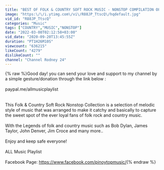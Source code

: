 ```yaml
---
title: "BEST OF FOLK & COUNTRY SOFT ROCK MUSIC - NONSTOP COMPILATION OF THE 70s SOFT ROCK"
image: "https:\/\/i.ytimg.com\/vi\/R88JP_TtscQ\/hqdefault.jpg"
vid_id: "R88JP_TtscQ"
categories: "Music"
tags: ["COUNTRY","MUSIC","NONSTOP"]
date: "2022-03-08T02:12:58+03:00"
vid_date: "2020-09-20T13:45:55Z"
duration: "PT1H26M10S"
viewcount: "636215"
likeCount: "4279"
dislikeCount: ""
channel: "Channel Rodney 24"
---
```

{% raw %}Good day! you can send your love and support to my channel by a simple gesture/donation through the link below :<br /><br />paypal.me/allmusicplaylist<br /><br /><br />This Folk &amp; Country Soft Rock Nonstop Collection is a selection of melodic style of music that was arranged to make it catchy and basically to capture the sweet spot of the ever loyal fans of folk rock and country music.<br /><br />With the Legends of folk and country music such as Bob Dylan, James Taylor, John Denver, Jim Croce and many more..<br /><br />Enjoy and keep safe everyone!<br /><br />ALL Music Playlist<br /><br />Facebook Page: <a rel="nofollow" target="blank" href="https://www.facebook.com/pinoytopmusic/">https://www.facebook.com/pinoytopmusic/</a>{% endraw %}
